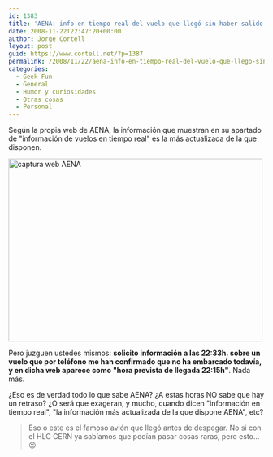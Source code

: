 ```yaml
---
id: 1383
title: 'AENA: info en tiempo real del vuelo que llegó sin haber salido'
date: 2008-11-22T22:47:20+00:00
author: Jorge Cortell
layout: post
guid: https://www.cortell.net/?p=1387
permalink: /2008/11/22/aena-info-en-tiempo-real-del-vuelo-que-llego-sin-haber-salido/
categories:
  - Geek Fun
  - General
  - Humor y curiosidades
  - Otras cosas
  - Personal
---
```

Según la propia web de AENA, la información que muestran en su apartado de "información de vuelos en tiempo real" es la más actualizada de la que disponen.

<img src="https://farm4.static.flickr.com/3043/3050461023_4aaa75cc4a.jpg" alt="captura web AENA" width="500" height="359" />

Pero juzguen ustedes mismos: **solicito información a las 22:33h. sobre un vuelo que por teléfono me han confirmado que no ha embarcado todavía, y en dicha web aparece como "hora prevista de llegada 22:15h"**. Nada más.

¿Eso es de verdad todo lo que sabe AENA? ¿A estas horas NO sabe que hay un retraso? ¿O será que exageran, y mucho, cuando dicen "información en tiempo real", "la información más actualizada de la que dispone AENA", etc?

> Eso o este es el famoso avión que llegó antes de despegar. No si con el HLC CERN ya sabíamos que podían pasar cosas raras, pero esto... 😉